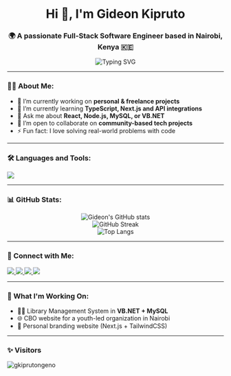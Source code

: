 <h1 align="center">Hi 👋, I'm Gideon Kipruto</h1>
<h3 align="center">🌍 A passionate Full-Stack Software Engineer based in Nairobi, Kenya 🇰🇪</h3>

<p align="center">
  <img src="https://readme-typing-svg.demolab.com?font=Fira+Code&duration=4000&pause=1000&color=00BFFF&center=true&vCenter=true&width=435&lines=Full-Stack+Developer;Clean+Code+Advocate;Problem+Solver;Always+Learning" alt="Typing SVG" />
</p>

---

### 👨‍💻 About Me:
- 🔭 I’m currently working on **personal & freelance projects**
- 🌱 I’m currently learning **TypeScript, Next.js and API integrations**
- 💬 Ask me about **React, Node.js, MySQL, or VB.NET**
- 👯 I’m open to collaborate on **community-based tech projects**
- ⚡ Fun fact: I love solving real-world problems with code

---

### 🛠️ Languages and Tools:
<p align="left">
  <img src="https://skillicons.dev/icons?i=html,css,js,react,nodejs,mysql,vb,git,github,vscode" />
</p>

---

### 📊 GitHub Stats:
<p align="center">
  <img src="https://github-readme-stats.vercel.app/api?username=gkiprutongeno&show_icons=true&theme=tokyonight" alt="Gideon's GitHub stats" />
  <br>
  <img src="https://github-readme-streak-stats.herokuapp.com?user=gkiprutongeno&theme=tokyonight&date_format=M%20j%5B%2C%20Y%5D" alt="GitHub Streak" />
  <br>
  <img src="https://github-readme-stats.vercel.app/api/top-langs/?username=gkiprutongeno&layout=compact&theme=tokyonight" alt="Top Langs" />
</p>

---

### 🔗 Connect with Me:
<p align="left">
  <a href="https://github.com/gkiprutongeno" target="_blank">
    <img src="https://img.shields.io/badge/GitHub-%2312100E.svg?style=flat&logo=github&logoColor=white" />
  </a>
  <a href="https://www.linkedin.com/in/gideon-kipruto-45bb022b5/" target="_blank">
    <img src="https://img.shields.io/badge/LinkedIn-blue?logo=linkedin&logoColor=white" />
  </a>
  <a href="mailto:gideonngenoh27@gmail.com" target="_blank">
    <img src="https://img.shields.io/badge/Email-D14836?logo=gmail&logoColor=white" />
  </a>
  <a href="https://wa.me/qr/S3BKV7VTO3YAD1" target="_blank">
    <img src="https://img.shields.io/badge/WhatsApp-25D366?logo=whatsapp&logoColor=white" />
  </a>
</p>

---

### 🚀 What I'm Working On:
- 🧑‍💻 Library Management System in **VB.NET + MySQL**
- 🌐 CBO website for a youth-led organization in Nairobi
- 📱 Personal branding website (Next.js + TailwindCSS)

---

### ✨ Visitors
<p align="left">
  <img src="https://komarev.com/ghpvc/?username=gkiprutongeno&label=Profile+Views&color=blueviolet&style=flat" alt="gkiprutongeno" />
</p>
